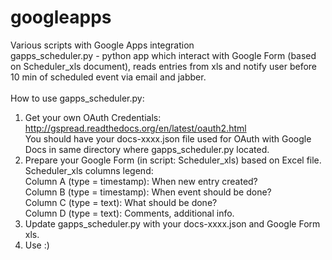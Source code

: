 # googleapps
Various scripts with Google Apps integration
<br />
gapps_scheduler.py - python app which interact with Google Form (based on Scheduler_xls document), 
reads entries from xls and notify user before 10 min of scheduled event via email and jabber.
<br /> 
<br />
How to use gapps_scheduler.py: <br />
1. Get your own OAuth Credentials: http://gspread.readthedocs.org/en/latest/oauth2.html <br />
You should have your docs-xxxx.json file used for OAuth with Google Docs in same directory where gapps_scheduler.py located. <br />
2. Prepare your Google Form (in script: Scheduler_xls) based on Excel file. <br />
Scheduler_xls columns legend: <br />
Column A (type = timestamp): When new entry created?  <br />
Column B (type = timestamp): When event should be done? <br />
Column C (type = text): What should be done? <br />
Column D (type = text): Comments, additional info. <br />
3. Update gapps_scheduler.py with your docs-xxxx.json and Google Form xls. <br />
4. Use :)
